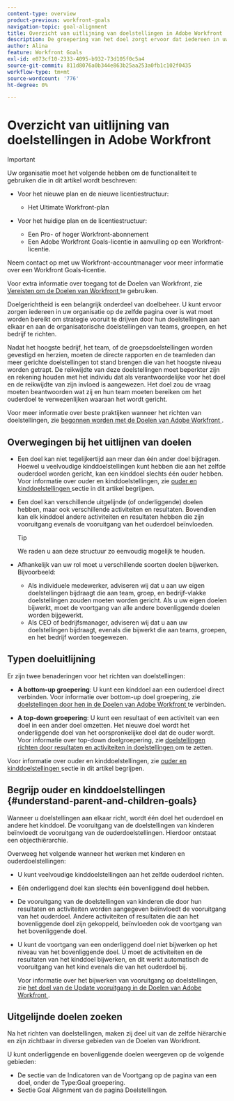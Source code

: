 ```yaml
---
content-type: overview
product-previous: workfront-goals
navigation-topic: goal-alignment
title: Overzicht van uitlijning van doelstellingen in Adobe Workfront
description: De groepering van het doel zorgt ervoor dat iedereen in uw organisatie op de zelfde pagina over is wat moet worden bereikt door hun doelstellingen aan elkaar en aan de organisatorische doelstellingen van teams, groepen, en het bedrijf te richten.
author: Alina
feature: Workfront Goals
exl-id: e073cf10-2333-4095-b932-73d105f0c5a4
source-git-commit: 811d8076a0b344e863b25aa253a0fb1c102f0435
workflow-type: tm+mt
source-wordcount: '776'
ht-degree: 0%

---
```


# Overzicht van uitlijning van doelstellingen in Adobe Workfront

>[!IMPORTANT]
>
>Uw organisatie moet het volgende hebben om de functionaliteit te gebruiken die in dit artikel wordt beschreven:
>
>* Voor het nieuwe plan en de nieuwe licentiestructuur:
>
>   * Het Ultimate Workfront-plan
>    
>* Voor het huidige plan en de licentiestructuur:
>
>   * Een Pro- of hoger Workfront-abonnement
>   * Een Adobe Workfront Goals-licentie in aanvulling op een Workfront-licentie.
>
>Neem contact op met uw Workfront-accountmanager voor meer informatie over een Workfront Goals-licentie.
> 
>Voor extra informatie over toegang tot de Doelen van Workfront, zie [ Vereisten om de Doelen van Workfront ](/help/quicksilver/workfront-goals/goal-management/access-needed-for-wf-goals.md) te gebruiken.


Doelgerichtheid is een belangrijk onderdeel van doelbeheer. U kunt ervoor zorgen iedereen in uw organisatie op de zelfde pagina over is wat moet worden bereikt om strategie vooruit te drijven door hun doelstellingen aan elkaar en aan de organisatorische doelstellingen van teams, groepen, en het bedrijf te richten.

Nadat het hoogste bedrijf, het team, of de groepsdoelstellingen worden gevestigd en herzien, moeten de directe rapporten en de teamleden dan meer gerichte doelstellingen tot stand brengen die van het hoogste niveau worden getrapt. De reikwijdte van deze doelstellingen moet beperkter zijn en rekening houden met het individu dat als verantwoordelijke voor het doel en de reikwijdte van zijn invloed is aangewezen. Het doel zou de vraag moeten beantwoorden wat zij en hun team moeten bereiken om het ouderdoel te verwezenlijken waaraan het wordt gericht.

Voor meer informatie over beste praktijken wanneer het richten van doelstellingen, zie [ begonnen worden met de Doelen van Adobe Workfront ](../../workfront-goals/goal-management/getting-started-with-wf-goals.md).

## Overwegingen bij het uitlijnen van doelen

* Een doel kan niet tegelijkertijd aan meer dan één ander doel bijdragen. Hoewel u veelvoudige kinddoelstellingen kunt hebben die aan het zelfde ouderdoel worden gericht, kan een kinddoel slechts één ouder hebben. Voor informatie over ouder en kinddoelstellingen, zie [ ouder en kinddoelstellingen ](#understand-parent-and-children-goals) sectie in dit artikel begrijpen.
* Een doel kan verschillende uitgelijnde (of onderliggende) doelen hebben, maar ook verschillende activiteiten en resultaten. Bovendien kan elk kinddoel andere activiteiten en resultaten hebben die zijn vooruitgang evenals de vooruitgang van het ouderdoel beïnvloeden.

  >[!TIP]
  >
  >We raden u aan deze structuur zo eenvoudig mogelijk te houden.

* Afhankelijk van uw rol moet u verschillende soorten doelen bijwerken. Bijvoorbeeld:

   * Als individuele medewerker, adviseren wij dat u aan uw eigen doelstellingen bijdraagt die aan team, groep, en bedrijf-vlakke doelstellingen zouden moeten worden gericht. Als u uw eigen doelen bijwerkt, moet de voortgang van alle andere bovenliggende doelen worden bijgewerkt.
   * Als CEO of bedrijfsmanager, adviseren wij dat u aan uw doelstellingen bijdraagt, evenals die bijwerkt die aan teams, groepen, en het bedrijf worden toegewezen.

## Typen doeluitlijning

Er zijn twee benaderingen voor het richten van doelstellingen:

* **A bottom-up groepering**: U kunt een kinddoel aan een ouderdoel direct verbinden. Voor informatie over bottom-up doel groepering, zie [ doelstellingen door hen in de Doelen van Adobe Workfront ](../../workfront-goals/goal-alignment/align-goals-by-connecting-them.md) te verbinden.

* **A top-down groepering**: U kunt een resultaat of een activiteit van een doel in een ander doel omzetten. Het nieuwe doel wordt het onderliggende doel van het oorspronkelijke doel dat de ouder wordt. Voor informatie over top-down doelgroepering, zie [ doelstellingen richten door resultaten en activiteiten in doelstellingen ](../../workfront-goals/goal-alignment/align-goals-by-converting-results-activities.md) om te zetten.

Voor informatie over ouder en kinddoelstellingen, zie [ ouder en kinddoelstellingen ](#understand-parent-and-children-goals) sectie in dit artikel begrijpen.

## Begrijp ouder en kinddoelstellingen {#understand-parent-and-children-goals}

Wanneer u doelstellingen aan elkaar richt, wordt één doel het ouderdoel en andere het kinddoel. De vooruitgang van de doelstellingen van kinderen beïnvloedt de vooruitgang van de ouderdoelstellingen. Hierdoor ontstaat een objecthiërarchie.

Overweeg het volgende wanneer het werken met kinderen en ouderdoelstellingen:

* U kunt veelvoudige kinddoelstellingen aan het zelfde ouderdoel richten.
* Eén onderliggend doel kan slechts één bovenliggend doel hebben.
* De vooruitgang van de doelstellingen van kinderen die door hun resultaten en activiteiten worden aangegeven beïnvloedt de vooruitgang van het ouderdoel. Andere activiteiten of resultaten die aan het bovenliggende doel zijn gekoppeld, beïnvloeden ook de voortgang van het bovenliggende doel.
* U kunt de voortgang van een onderliggend doel niet bijwerken op het niveau van het bovenliggende doel. U moet de activiteiten en de resultaten van het kinddoel bijwerken, en dit werkt automatisch de vooruitgang van het kind evenals die van het ouderdoel bij.

  Voor informatie over het bijwerken van vooruitgang op doelstellingen, zie [ het doel van de Update vooruitgang in de Doelen van Adobe Workfront ](../../workfront-goals/goal-review-and-workfront-goals-sections/check-in-goals.md).

## Uitgelijnde doelen zoeken

Na het richten van doelstellingen, maken zij deel uit van de zelfde hiërarchie en zijn zichtbaar in diverse gebieden van de Doelen van Workfront.

<!--
* In the Production enviroment, you can view children and parent goals in the following areas:

    * The Goal Details panel
    * Goal List
    * Goal Alignment section
    * Check-in section
    * Pulse section
    * You can view all the parent goals of a goal in the Goal Hierarchy field of a Project or Goal report.
-->
U kunt onderliggende en bovenliggende doelen weergeven op de volgende gebieden:

* De sectie van de Indicatoren van de Voortgang op de pagina van een doel, onder de Type:Goal groepering.
* Sectie Goal Alignment van de pagina Doelstellingen.




